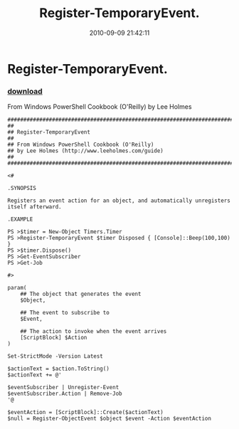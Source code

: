 ﻿---
pid:            2205
parent:         0
children:       
poster:         Lee Holmes
title:          Register-TemporaryEvent.
date:           2010-09-09 21:42:11
description:    From Windows PowerShell Cookbook (O'Reilly) by Lee Holmes
format:         posh
---

# Register-TemporaryEvent.

### [download](2205.ps1)  

From Windows PowerShell Cookbook (O'Reilly) by Lee Holmes

```posh
##############################################################################
##
## Register-TemporaryEvent
##
## From Windows PowerShell Cookbook (O'Reilly)
## by Lee Holmes (http://www.leeholmes.com/guide)
##
##############################################################################

<#

.SYNOPSIS

Registers an event action for an object, and automatically unregisters
itself afterward.

.EXAMPLE

PS >$timer = New-Object Timers.Timer
PS >Register-TemporaryEvent $timer Disposed { [Console]::Beep(100,100) }
PS >$timer.Dispose()
PS >Get-EventSubscriber
PS >Get-Job

#>

param(
    ## The object that generates the event
    $Object,

    ## The event to subscribe to
    $Event,

    ## The action to invoke when the event arrives
    [ScriptBlock] $Action
)

Set-StrictMode -Version Latest

$actionText = $action.ToString()
$actionText += @'

$eventSubscriber | Unregister-Event
$eventSubscriber.Action | Remove-Job
'@

$eventAction = [ScriptBlock]::Create($actionText)
$null = Register-ObjectEvent $object $event -Action $eventAction
```
